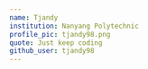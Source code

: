 ```yaml
---
name: Tjandy
institution: Nanyang Polytechnic
profile_pic: tjandy98.png 
quote: Just keep coding
github_user: tjandy98
---
```

